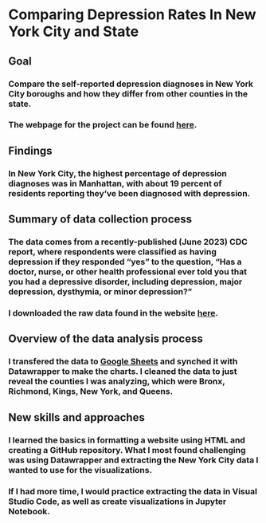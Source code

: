 # 


# Comparing Depression Rates In New York City and State
## Goal 
### Compare the self-reported depression diagnoses in New York City boroughs and how they differ from other counties in the state.
### The webpage for the project can be found [here](https://coralmurphy3.github.io/Project-1/). 
## Findings
### In New York City, the highest percentage of depression diagnoses was in Manhattan, with about 19 percent of residents reporting they’ve been diagnosed with depression.
## Summary of data collection process 
### The data comes from a recently-published (June 2023) CDC report, where respondents were classified as having depression if they responded “yes” to the question, “Has a doctor, nurse, or other health professional ever told you that you had a depressive disorder, including depression, major depression, dysthymia, or minor depression?” 
### I downloaded the raw data found in the website [here](https://www.cdc.gov/mmwr/volumes/72/wr/mm7224a1.htm?s_cid=mm7224a1_w#F1_down). 
## Overview of the data analysis process
### I transfered the data to [Google Sheets](https://docs.google.com/spreadsheets/d/1MfN2JNYa44BlJZ4r9wO-F_DumepJIrg7sPe289mDIVU/edit#gid=2013756983) and synched it with Datawrapper to make the charts. I cleaned the data to just reveal the counties I was analyzing, which were Bronx, Richmond, Kings, New York, and Queens. 
## New skills and approaches
### I learned the basics in formatting a website using HTML and creating a GitHub repository. What I most found challenging was using Datawrapper and extracting the New York City data I wanted to use for the visualizations.
### If I had more time, I would practice extracting the data in Visual Studio Code, as well as create visualizations in Jupyter Notebook. 
